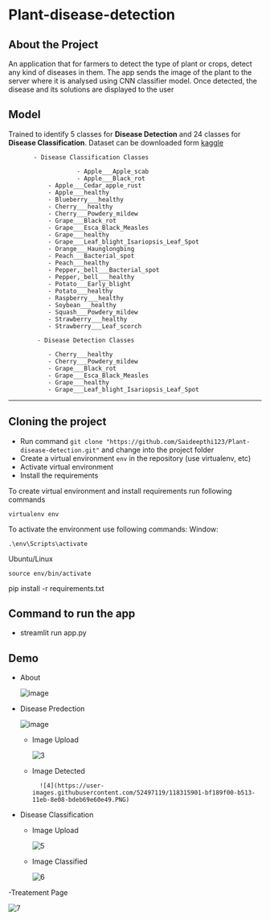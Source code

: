# Plant-disease-detection

## About the Project
An application that for farmers to detect the type of plant or crops, detect any kind of diseases in them. The app sends the image of the plant to the server where it is analysed using CNN classifier model. Once detected, the disease and its solutions are displayed to the user

## Model

Trained to identify 5 classes for **Disease Detection** and 24 classes for **Disease Classification**. 
Dataset can be downloaded form [kaggle](https://www.kaggle.com/abdallahalidev/plantvillage-dataset)

           - Disease Classification Classes

                       - Apple___Apple_scab
                       - Apple___Black_rot
			   - Apple___Cedar_apple_rust
			   - Apple___healthy
			   - Blueberry___healthy
			   - Cherry___healthy
			   - Cherry___Powdery_mildew
			   - Grape___Black_rot
			   - Grape___Esca_Black_Measles
			   - Grape___healthy
			   - Grape___Leaf_blight_Isariopsis_Leaf_Spot
			   - Orange___Haunglongbing
			   - Peach___Bacterial_spot
			   - Peach___healthy
			   - Pepper,_bell___Bacterial_spot
			   - Pepper,_bell___healthy
			   - Potato___Early_blight
			   - Potato___healthy
			   - Raspberry___healthy
			   - Soybean___healthy
			   - Squash___Powdery_mildew
			   - Strawberry___healthy
			   - Strawberry___Leaf_scorch
			
            - Disease Detection Classes
            
			   - Cherry___healthy
			   - Cherry___Powdery_mildew
			   - Grape___Black_rot
			   - Grape___Esca_Black_Measles
			   - Grape___healthy
			   - Grape___Leaf_blight_Isariopsis_Leaf_Spot 
---
## Cloning the project  
* Run command `git clone "https://github.com/Saideepthi123/Plant-disease-detection.git"` and change into the project folder
* Create a virtual environment `env` in the repository (use virtualenv, etc)
*  Activate virtual environment
* Install the requirements


To create virtual environment and install requirements run following commands
```shell script
virtualenv env
```

To activate the environment use following commands:
Window: 
```shell script
.\env\Scripts\activate
```
Ubuntu/Linux
```shell script
source env/bin/activate
```
pip install -r requirements.txt

Command to run the app
---
 - streamlit run app.py

## Demo

- About

	![image](https://user-images.githubusercontent.com/52497119/118315341-0a7e7d80-b513-11eb-8565-24da0c206fdb.png)
	
- Disease Predection

	![image](https://user-images.githubusercontent.com/52497119/118315208-da36df00-b512-11eb-8b3a-4982fe2b3935.png)
	
	- Image Upload
	
		![3](https://user-images.githubusercontent.com/52497119/118315820-a01a0d00-b513-11eb-9a49-69176e64ed42.PNG)
		
	- Image Detected
	  	 
	        ![4](https://user-images.githubusercontent.com/52497119/118315901-bf189f00-b513-11eb-8e08-bdeb69e60e49.PNG)
		
- Disease Classification

	- Image Upload
	
		![5](https://user-images.githubusercontent.com/52497119/118316025-e96a5c80-b513-11eb-8735-866427410077.PNG)
		
	- Image Classified
	
		![6](https://user-images.githubusercontent.com/52497119/118316149-1585dd80-b514-11eb-8c4b-8c9627d44e93.PNG)

-Treatement Page

![7](https://user-images.githubusercontent.com/52497119/118316232-33534280-b514-11eb-8a71-3922c7e6267e.PNG)
			
